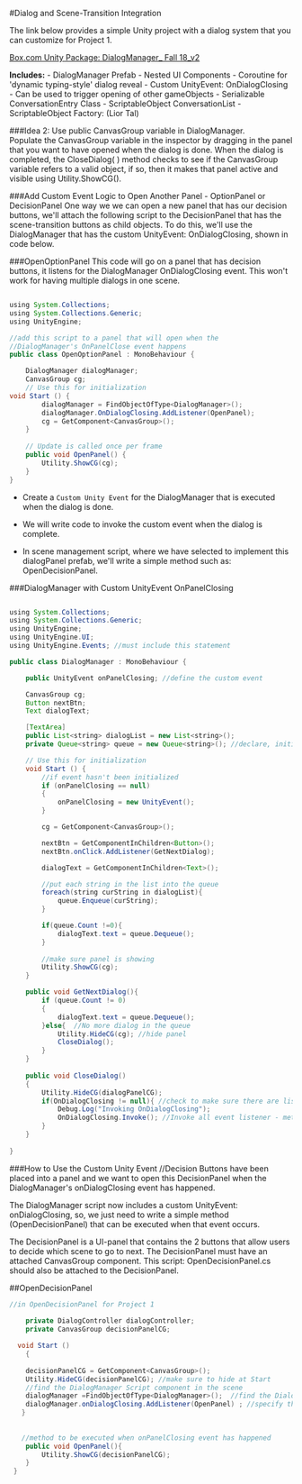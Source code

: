 #Dialog and Scene-Transition Integration

The link below provides a simple Unity project with a dialog system that you can customize for Project 1. 

[Box.com Unity Package: DialogManager_ Fall 18_v2](https://utdallas.box.com/v/DialogManager-Version2-F18) 

**Includes:** 
    - DialogManager Prefab - Nested UI Components
    - Coroutine for 'dynamic typing-style' dialog reveal
    - Custom UnityEvent: OnDialogClosing - Can be used to trigger opening of other gameObjects
    - Serializable ConversationEntry Class
    - ScriptableObject ConversationList
    - ScriptableObject Factory: (Lior Tal)
    
###Idea 2:  Use public CanvasGroup variable in DialogManager.  
Populate the CanvasGroup variable in the inspector by dragging in the panel that you want to have opened when the dialog is done.  When the dialog is completed, the CloseDialog( ) method checks to see if the CanvasGroup variable refers to a valid object, if so, then it makes that panel active and visible using Utility.ShowCG().


###Add Custom Event Logic to Open Another Panel - OptionPanel or DecisionPanel
One way we we can open a new panel that has our decision buttons, we'll attach the following script to the DecisionPanel that has the scene-transition buttons as child objects. To do this, we'll use the DialogManager that has the custom UnityEvent: OnDialogClosing, shown in code below.

###OpenOptionPanel 
This code will go on a panel that has decision buttons, it listens for the DialogManager OnDialogClosing event. This won't work for having multiple dialogs in one scene.
 
```java

using System.Collections;
using System.Collections.Generic;
using UnityEngine;

//add this script to a panel that will open when the 
//DialogManager's OnPanelClose event happens
public class OpenOptionPanel : MonoBehaviour {

    DialogManager dialogManager;
    CanvasGroup cg;
	// Use this for initialization
void Start () {
        dialogManager = FindObjectOfType<DialogManager>();
        dialogManager.OnDialogClosing.AddListener(OpenPanel);
        cg = GetComponent<CanvasGroup>();
    }
	
	// Update is called once per frame
	public void OpenPanel() {
        Utility.ShowCG(cg);
	}
}

```

- Create a `Custom Unity Event` for the DialogManager that is executed when the dialog is done.
 
- We will write code to invoke the custom event when the dialog is complete.  

- In scene management script, where we have selected to implement this dialogPanel prefab, we'll write a simple method such as:  OpenDecisionPanel.

###DialogManager with Custom UnityEvent OnPanelClosing

```java

using System.Collections;
using System.Collections.Generic;
using UnityEngine;
using UnityEngine.UI;
using UnityEngine.Events; //must include this statement

public class DialogManager : MonoBehaviour {

    public UnityEvent onPanelClosing; //define the custom event

    CanvasGroup cg;
    Button nextBtn;
    Text dialogText;

    [TextArea]
    public List<string> dialogList = new List<string>();
    private Queue<string> queue = new Queue<string>(); //declare, initialize

	// Use this for initialization
	void Start () {
        //if event hasn't been initialized
        if (onPanelClosing == null)
        {
            onPanelClosing = new UnityEvent();
        }

        cg = GetComponent<CanvasGroup>();

        nextBtn = GetComponentInChildren<Button>();
        nextBtn.onClick.AddListener(GetNextDialog);

        dialogText = GetComponentInChildren<Text>();

        //put each string in the list into the queue
        foreach(string curString in dialogList){
            queue.Enqueue(curString);
        }

        if(queue.Count !=0){
            dialogText.text = queue.Dequeue();
        }
    
        //make sure panel is showing
        Utility.ShowCG(cg);
	}

    public void GetNextDialog(){
        if (queue.Count != 0)
        {
            dialogText.text = queue.Dequeue();
        }else{  //No more dialog in the queue
            Utility.HideCG(cg); //hide panel
            CloseDialog();
        }
    }
    
    public void CloseDialog()
    {
        Utility.HideCG(dialogPanelCG);
        if(OnDialogClosing != null){ //check to make sure there are listeners
            Debug.Log("Invoking OnDialogClosing");
            OnDialogClosing.Invoke(); //Invoke all event listener - methods to open another panel
        }
    }
	
}

```
###How to Use the Custom Unity Event
//Decision Buttons have been placed into a panel and we want to open this DecisionPanel when the DialogManager's onDialogClosing event has happened.

The DialogManager script now includes a custom UnityEvent: onDialogClosing,  so, we just need to write a simple method (OpenDecisionPanel) that can be executed when that event occurs.  

The DecisionPanel is a UI-panel that contains the 2 buttons that allow users to decide which scene to go to next.  The DecisionPanel must have an attached CanvasGroup component. This script: OpenDecisionPanel.cs should also be attached to the DecisionPanel.

##OpenDecisionPanel

```java
//in OpenDecisionPanel for Project 1
  
    private DialogController dialogController;
    private CanvasGroup decisionPanelCG;

  void Start ()
	{
    
    decisionPanelCG = GetComponent<CanvasGroup>();
    Utility.HideCG(decisionPanelCG); //make sure to hide at Start 
    //find the DialogManager Script component in the scene
    dialogManager =FindObjectOfType<DialogManager>();  //find the DialogPanel 
    dialogManager.onDialogClosing.AddListener(OpenPanel) ; //specify the method to be executed when the event happens
   }
   
   
   //method to be executed when onPanelClosing event has happened
    public void OpenPanel(){
        Utility.ShowCG(decisionPanelCG); 
    }
 } 
```

      
            
   
   
